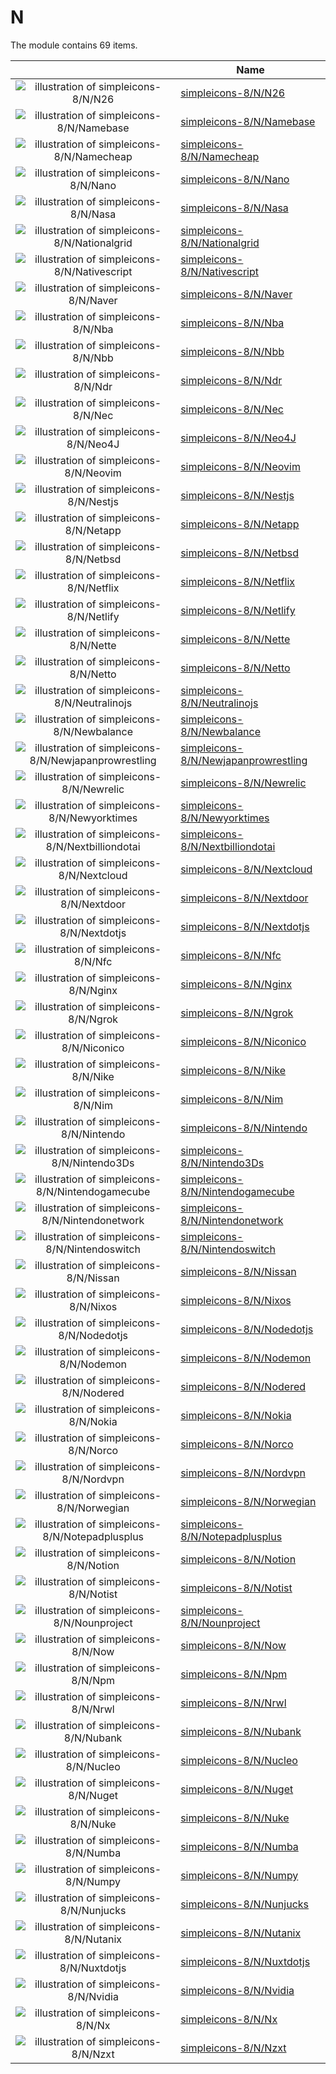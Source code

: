 # N

The module contains 69 items.



| |Name|
|:---:|---|
| ![illustration of simpleicons-8/N/N26](../../simpleicons-8/N/N26.png) | [simpleicons-8/N/N26](../../simpleicons-8/N/N26.md) |
| ![illustration of simpleicons-8/N/Namebase](../../simpleicons-8/N/Namebase.png) | [simpleicons-8/N/Namebase](../../simpleicons-8/N/Namebase.md) |
| ![illustration of simpleicons-8/N/Namecheap](../../simpleicons-8/N/Namecheap.png) | [simpleicons-8/N/Namecheap](../../simpleicons-8/N/Namecheap.md) |
| ![illustration of simpleicons-8/N/Nano](../../simpleicons-8/N/Nano.png) | [simpleicons-8/N/Nano](../../simpleicons-8/N/Nano.md) |
| ![illustration of simpleicons-8/N/Nasa](../../simpleicons-8/N/Nasa.png) | [simpleicons-8/N/Nasa](../../simpleicons-8/N/Nasa.md) |
| ![illustration of simpleicons-8/N/Nationalgrid](../../simpleicons-8/N/Nationalgrid.png) | [simpleicons-8/N/Nationalgrid](../../simpleicons-8/N/Nationalgrid.md) |
| ![illustration of simpleicons-8/N/Nativescript](../../simpleicons-8/N/Nativescript.png) | [simpleicons-8/N/Nativescript](../../simpleicons-8/N/Nativescript.md) |
| ![illustration of simpleicons-8/N/Naver](../../simpleicons-8/N/Naver.png) | [simpleicons-8/N/Naver](../../simpleicons-8/N/Naver.md) |
| ![illustration of simpleicons-8/N/Nba](../../simpleicons-8/N/Nba.png) | [simpleicons-8/N/Nba](../../simpleicons-8/N/Nba.md) |
| ![illustration of simpleicons-8/N/Nbb](../../simpleicons-8/N/Nbb.png) | [simpleicons-8/N/Nbb](../../simpleicons-8/N/Nbb.md) |
| ![illustration of simpleicons-8/N/Ndr](../../simpleicons-8/N/Ndr.png) | [simpleicons-8/N/Ndr](../../simpleicons-8/N/Ndr.md) |
| ![illustration of simpleicons-8/N/Nec](../../simpleicons-8/N/Nec.png) | [simpleicons-8/N/Nec](../../simpleicons-8/N/Nec.md) |
| ![illustration of simpleicons-8/N/Neo4J](../../simpleicons-8/N/Neo4J.png) | [simpleicons-8/N/Neo4J](../../simpleicons-8/N/Neo4J.md) |
| ![illustration of simpleicons-8/N/Neovim](../../simpleicons-8/N/Neovim.png) | [simpleicons-8/N/Neovim](../../simpleicons-8/N/Neovim.md) |
| ![illustration of simpleicons-8/N/Nestjs](../../simpleicons-8/N/Nestjs.png) | [simpleicons-8/N/Nestjs](../../simpleicons-8/N/Nestjs.md) |
| ![illustration of simpleicons-8/N/Netapp](../../simpleicons-8/N/Netapp.png) | [simpleicons-8/N/Netapp](../../simpleicons-8/N/Netapp.md) |
| ![illustration of simpleicons-8/N/Netbsd](../../simpleicons-8/N/Netbsd.png) | [simpleicons-8/N/Netbsd](../../simpleicons-8/N/Netbsd.md) |
| ![illustration of simpleicons-8/N/Netflix](../../simpleicons-8/N/Netflix.png) | [simpleicons-8/N/Netflix](../../simpleicons-8/N/Netflix.md) |
| ![illustration of simpleicons-8/N/Netlify](../../simpleicons-8/N/Netlify.png) | [simpleicons-8/N/Netlify](../../simpleicons-8/N/Netlify.md) |
| ![illustration of simpleicons-8/N/Nette](../../simpleicons-8/N/Nette.png) | [simpleicons-8/N/Nette](../../simpleicons-8/N/Nette.md) |
| ![illustration of simpleicons-8/N/Netto](../../simpleicons-8/N/Netto.png) | [simpleicons-8/N/Netto](../../simpleicons-8/N/Netto.md) |
| ![illustration of simpleicons-8/N/Neutralinojs](../../simpleicons-8/N/Neutralinojs.png) | [simpleicons-8/N/Neutralinojs](../../simpleicons-8/N/Neutralinojs.md) |
| ![illustration of simpleicons-8/N/Newbalance](../../simpleicons-8/N/Newbalance.png) | [simpleicons-8/N/Newbalance](../../simpleicons-8/N/Newbalance.md) |
| ![illustration of simpleicons-8/N/Newjapanprowrestling](../../simpleicons-8/N/Newjapanprowrestling.png) | [simpleicons-8/N/Newjapanprowrestling](../../simpleicons-8/N/Newjapanprowrestling.md) |
| ![illustration of simpleicons-8/N/Newrelic](../../simpleicons-8/N/Newrelic.png) | [simpleicons-8/N/Newrelic](../../simpleicons-8/N/Newrelic.md) |
| ![illustration of simpleicons-8/N/Newyorktimes](../../simpleicons-8/N/Newyorktimes.png) | [simpleicons-8/N/Newyorktimes](../../simpleicons-8/N/Newyorktimes.md) |
| ![illustration of simpleicons-8/N/Nextbilliondotai](../../simpleicons-8/N/Nextbilliondotai.png) | [simpleicons-8/N/Nextbilliondotai](../../simpleicons-8/N/Nextbilliondotai.md) |
| ![illustration of simpleicons-8/N/Nextcloud](../../simpleicons-8/N/Nextcloud.png) | [simpleicons-8/N/Nextcloud](../../simpleicons-8/N/Nextcloud.md) |
| ![illustration of simpleicons-8/N/Nextdoor](../../simpleicons-8/N/Nextdoor.png) | [simpleicons-8/N/Nextdoor](../../simpleicons-8/N/Nextdoor.md) |
| ![illustration of simpleicons-8/N/Nextdotjs](../../simpleicons-8/N/Nextdotjs.png) | [simpleicons-8/N/Nextdotjs](../../simpleicons-8/N/Nextdotjs.md) |
| ![illustration of simpleicons-8/N/Nfc](../../simpleicons-8/N/Nfc.png) | [simpleicons-8/N/Nfc](../../simpleicons-8/N/Nfc.md) |
| ![illustration of simpleicons-8/N/Nginx](../../simpleicons-8/N/Nginx.png) | [simpleicons-8/N/Nginx](../../simpleicons-8/N/Nginx.md) |
| ![illustration of simpleicons-8/N/Ngrok](../../simpleicons-8/N/Ngrok.png) | [simpleicons-8/N/Ngrok](../../simpleicons-8/N/Ngrok.md) |
| ![illustration of simpleicons-8/N/Niconico](../../simpleicons-8/N/Niconico.png) | [simpleicons-8/N/Niconico](../../simpleicons-8/N/Niconico.md) |
| ![illustration of simpleicons-8/N/Nike](../../simpleicons-8/N/Nike.png) | [simpleicons-8/N/Nike](../../simpleicons-8/N/Nike.md) |
| ![illustration of simpleicons-8/N/Nim](../../simpleicons-8/N/Nim.png) | [simpleicons-8/N/Nim](../../simpleicons-8/N/Nim.md) |
| ![illustration of simpleicons-8/N/Nintendo](../../simpleicons-8/N/Nintendo.png) | [simpleicons-8/N/Nintendo](../../simpleicons-8/N/Nintendo.md) |
| ![illustration of simpleicons-8/N/Nintendo3Ds](../../simpleicons-8/N/Nintendo3Ds.png) | [simpleicons-8/N/Nintendo3Ds](../../simpleicons-8/N/Nintendo3Ds.md) |
| ![illustration of simpleicons-8/N/Nintendogamecube](../../simpleicons-8/N/Nintendogamecube.png) | [simpleicons-8/N/Nintendogamecube](../../simpleicons-8/N/Nintendogamecube.md) |
| ![illustration of simpleicons-8/N/Nintendonetwork](../../simpleicons-8/N/Nintendonetwork.png) | [simpleicons-8/N/Nintendonetwork](../../simpleicons-8/N/Nintendonetwork.md) |
| ![illustration of simpleicons-8/N/Nintendoswitch](../../simpleicons-8/N/Nintendoswitch.png) | [simpleicons-8/N/Nintendoswitch](../../simpleicons-8/N/Nintendoswitch.md) |
| ![illustration of simpleicons-8/N/Nissan](../../simpleicons-8/N/Nissan.png) | [simpleicons-8/N/Nissan](../../simpleicons-8/N/Nissan.md) |
| ![illustration of simpleicons-8/N/Nixos](../../simpleicons-8/N/Nixos.png) | [simpleicons-8/N/Nixos](../../simpleicons-8/N/Nixos.md) |
| ![illustration of simpleicons-8/N/Nodedotjs](../../simpleicons-8/N/Nodedotjs.png) | [simpleicons-8/N/Nodedotjs](../../simpleicons-8/N/Nodedotjs.md) |
| ![illustration of simpleicons-8/N/Nodemon](../../simpleicons-8/N/Nodemon.png) | [simpleicons-8/N/Nodemon](../../simpleicons-8/N/Nodemon.md) |
| ![illustration of simpleicons-8/N/Nodered](../../simpleicons-8/N/Nodered.png) | [simpleicons-8/N/Nodered](../../simpleicons-8/N/Nodered.md) |
| ![illustration of simpleicons-8/N/Nokia](../../simpleicons-8/N/Nokia.png) | [simpleicons-8/N/Nokia](../../simpleicons-8/N/Nokia.md) |
| ![illustration of simpleicons-8/N/Norco](../../simpleicons-8/N/Norco.png) | [simpleicons-8/N/Norco](../../simpleicons-8/N/Norco.md) |
| ![illustration of simpleicons-8/N/Nordvpn](../../simpleicons-8/N/Nordvpn.png) | [simpleicons-8/N/Nordvpn](../../simpleicons-8/N/Nordvpn.md) |
| ![illustration of simpleicons-8/N/Norwegian](../../simpleicons-8/N/Norwegian.png) | [simpleicons-8/N/Norwegian](../../simpleicons-8/N/Norwegian.md) |
| ![illustration of simpleicons-8/N/Notepadplusplus](../../simpleicons-8/N/Notepadplusplus.png) | [simpleicons-8/N/Notepadplusplus](../../simpleicons-8/N/Notepadplusplus.md) |
| ![illustration of simpleicons-8/N/Notion](../../simpleicons-8/N/Notion.png) | [simpleicons-8/N/Notion](../../simpleicons-8/N/Notion.md) |
| ![illustration of simpleicons-8/N/Notist](../../simpleicons-8/N/Notist.png) | [simpleicons-8/N/Notist](../../simpleicons-8/N/Notist.md) |
| ![illustration of simpleicons-8/N/Nounproject](../../simpleicons-8/N/Nounproject.png) | [simpleicons-8/N/Nounproject](../../simpleicons-8/N/Nounproject.md) |
| ![illustration of simpleicons-8/N/Now](../../simpleicons-8/N/Now.png) | [simpleicons-8/N/Now](../../simpleicons-8/N/Now.md) |
| ![illustration of simpleicons-8/N/Npm](../../simpleicons-8/N/Npm.png) | [simpleicons-8/N/Npm](../../simpleicons-8/N/Npm.md) |
| ![illustration of simpleicons-8/N/Nrwl](../../simpleicons-8/N/Nrwl.png) | [simpleicons-8/N/Nrwl](../../simpleicons-8/N/Nrwl.md) |
| ![illustration of simpleicons-8/N/Nubank](../../simpleicons-8/N/Nubank.png) | [simpleicons-8/N/Nubank](../../simpleicons-8/N/Nubank.md) |
| ![illustration of simpleicons-8/N/Nucleo](../../simpleicons-8/N/Nucleo.png) | [simpleicons-8/N/Nucleo](../../simpleicons-8/N/Nucleo.md) |
| ![illustration of simpleicons-8/N/Nuget](../../simpleicons-8/N/Nuget.png) | [simpleicons-8/N/Nuget](../../simpleicons-8/N/Nuget.md) |
| ![illustration of simpleicons-8/N/Nuke](../../simpleicons-8/N/Nuke.png) | [simpleicons-8/N/Nuke](../../simpleicons-8/N/Nuke.md) |
| ![illustration of simpleicons-8/N/Numba](../../simpleicons-8/N/Numba.png) | [simpleicons-8/N/Numba](../../simpleicons-8/N/Numba.md) |
| ![illustration of simpleicons-8/N/Numpy](../../simpleicons-8/N/Numpy.png) | [simpleicons-8/N/Numpy](../../simpleicons-8/N/Numpy.md) |
| ![illustration of simpleicons-8/N/Nunjucks](../../simpleicons-8/N/Nunjucks.png) | [simpleicons-8/N/Nunjucks](../../simpleicons-8/N/Nunjucks.md) |
| ![illustration of simpleicons-8/N/Nutanix](../../simpleicons-8/N/Nutanix.png) | [simpleicons-8/N/Nutanix](../../simpleicons-8/N/Nutanix.md) |
| ![illustration of simpleicons-8/N/Nuxtdotjs](../../simpleicons-8/N/Nuxtdotjs.png) | [simpleicons-8/N/Nuxtdotjs](../../simpleicons-8/N/Nuxtdotjs.md) |
| ![illustration of simpleicons-8/N/Nvidia](../../simpleicons-8/N/Nvidia.png) | [simpleicons-8/N/Nvidia](../../simpleicons-8/N/Nvidia.md) |
| ![illustration of simpleicons-8/N/Nx](../../simpleicons-8/N/Nx.png) | [simpleicons-8/N/Nx](../../simpleicons-8/N/Nx.md) |
| ![illustration of simpleicons-8/N/Nzxt](../../simpleicons-8/N/Nzxt.png) | [simpleicons-8/N/Nzxt](../../simpleicons-8/N/Nzxt.md) |



